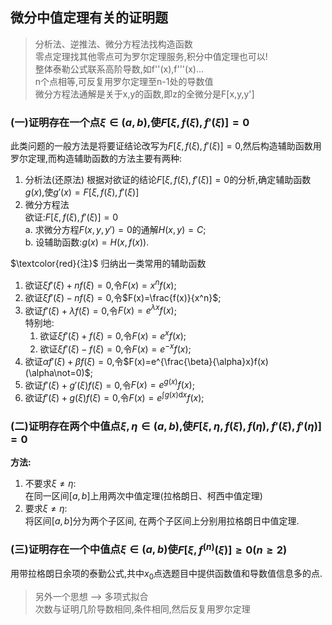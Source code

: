 ## 微分中值定理有关的证明题
> 分析法、逆推法、微分方程法找构造函数  
> 零点定理找其他零点可为罗尔定理服务,积分中值定理也可以!  
> 整体泰勒公式联系高阶导数,如f''(x),f'''(x)...  
> n个点相等,可反复用罗尔定理至n-1处的导数值  
> 微分方程法通解是关于x,y的函数,即z的全微分是F[x,y,y']  

### (一)证明存在一个点$\xi \in(a, b)$,使$F[\xi, f(\xi), f'(\xi)]=0$	
此类问题的一般方法是将要证结论改写为$F[\xi, f(\xi), f'(\xi)]=0$,然后构造辅助函数用罗尔定理,而构造辅助函数的方法主要有两种:  
1. 分析法(还原法)
根据对欲证的结论$F[\xi, f(\xi), f'(\xi)]=0$的分析,确定辅助函数$g(x)$,使$g'(x)=F[\xi, f(\xi), f'(\xi)]$
2. 微分方程法  
欲证:$F[\xi, f(\xi), f'(\xi)]=0$  
	a. 求微分方程$F(x,y,y')=0$的通解$H(x,y)=C$;  
	b. 设辅助函数:$g(x)= H(x,f(x))$.

$\textcolor{red}{注}$ 归纳出一类常用的辅助函数
1. 欲证$\xi f'(\xi)+nf(\xi)=0$,令$F(x)=x^nf(x)$;
2. 欲证$\xi f'(\xi)-nf(\xi)=0$,令$F(x)=\frac{f(x)}{x^n}$;
3. 欲证$f'(\xi)+\lambda f(\xi)=0$,令$F(x)=e^{\lambda x}f(x)$;  
特别地:  
	1. 欲证$\xi f'(\xi)+f(\xi)=0$,令$F(x)=e^xf(x)$;
	2. 欲证$\xi f'(\xi)-f(\xi)=0$,令$F(x)=e^{-x}f(x)$;
4. 欲证$\alpha f'(\xi)+\beta f(\xi)=0$,令$F(x)=e^{\frac{\beta}{\alpha}x}f(x)(\alpha\not=0)$;
5. 欲证$f'(\xi)+g'(\xi)f(\xi)=0$,令$F(x)=e^{g(x)}f(x)$;
6. 欲证$f'(\xi)+g(\xi)f(\xi)=0$,令$F(x)=e^{\int g(x)\mathrm{d}x}f(x)$;

### (二)证明存在两个中值点$\xi, \eta\in(a, b)$,使$F[\xi, \eta, f(\xi), f(\eta), f'(\xi), f'(\eta)]=0$
**方法:**  
1. 不要求$\xi \not= \eta$:  
在同一区间$[a, b]$上用两次中值定理(拉格朗日、柯西中值定理)
2. 要求$\xi\not=\eta$:  
将区间$[a, b]$分为两个子区间, 在两个子区间上分别用拉格朗日中值定理.

### (三)证明存在一个中值点$\xi\in(a, b)$使$F[\xi, f^{(n)}(\xi)]\ge0(n\ge2)$
用带拉格朗日余项的泰勤公式,共中$x_0$点选题目中提供函数值和导数值信息多的点.
> 另外一个思想 —> 多项式拟合  
> 次数与证明几阶导数相同,条件相同,然后反复用罗尔定理
